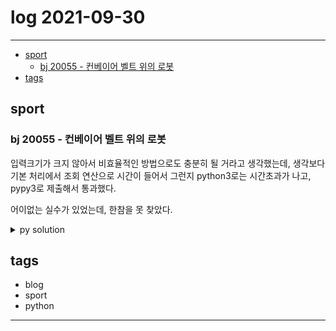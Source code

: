 # log 2021-09-30

--------------------------

- [sport](#sport)
  - [bj 20055 - 컨베이어 벨트 위의 로봇](#bj-20055---컨베이어-벨트-위의-로봇)
- [tags](#tags)


## sport

### bj 20055 - 컨베이어 벨트 위의 로봇

입력크기가 크지 않아서 비효율적인 방법으로도 충분히 될 거라고 생각했는데, 생각보다 기본 처리에서 조회 연산으로 시간이 들어서 그런지 python3로는 시간초과가 나고, pypy3로 제출해서 통과했다.

어이없는 실수가 있었는데, 한참을 못 찾았다.

<details><summary markdown="span">py solution</summary>

lower_belt는 문제의 인덱스를 따라 역순으로 배치해야 문제에서 나온 형태로 배치하게 되는 것인데, 그냥 `arr[N:]`을 써서 틀린 것이었다.


```py

def solve():
    from collections import deque
    N,K = ria()
    arr = ria()

    upper_belt = deque(arr[:N])
    lower_belt = deque(reversed(arr[N:]))
    robots = [0] * N
    zeros = 0
    step = 0

    def move_belt():
        nonlocal zeros
        for i in reversed(range(N)):
            if(i == N-1):
                robots[i] = 0
            elif(robots[i+1] == 0 and robots[i] == 1):
                robots[i] = 0
                robots[i+1] = 1
                if(i+1==N-1):
                    robots[i+1] = 0
        last_upper_belt_item = upper_belt[-1]
        first_lower_belt_item = lower_belt[0]
        upper_belt.pop()
        upper_belt.appendleft(first_lower_belt_item)
        lower_belt.popleft()
        lower_belt.append(last_upper_belt_item)

    def load_robot():
        nonlocal zeros
        if(upper_belt[0] > 0):
            upper_belt[0] -= 1
            if(upper_belt[0] == 0):
                zeros += 1
            robots[0] = 1

    def move_robots():
        nonlocal zeros
        for i in reversed(range(N)):
            # print(i)
            if(i == N-1):
                if(robots[i] == 1):
                    robots[i] = 0
            elif(upper_belt[i+1] > 0 and robots[i+1] == 0 and robots[i] == 1):
                    robots[i] = 0
                    robots[i+1] = 1
                    upper_belt[i+1] -= 1
                    if(upper_belt[i+1] == 0):
                        zeros += 1
    
    while(zeros < K):
        move_belt()
        move_robots()
        load_robot()
        step+=1
    
    print(step)
    return
```

</details>

## tags
- blog
- sport
- python

--------------------------

